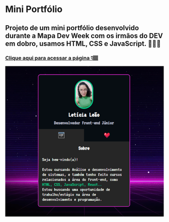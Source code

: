 # Mini Portfólio

## Projeto de um mini portfólio desenvolvido durante a Mapa Dev Week com os irmãos do DEV em dobro,  usamos HTML, CSS e JavaScript. 👩🏽‍💻

### [Clique aqui para acessar a página 👇🏽](https://letsle.github.io/Mini-Portfolio/) 

![preview](./src/imagens/Projeto.png)